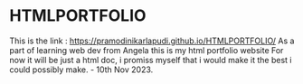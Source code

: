 # HTMLPORTFOLIO
This is the link : https://pramodinikarlapudi.github.io/HTMLPORTFOLIO/
As a part of learning web dev from Angela this is my html portfolio website
For now it will be just a html doc, i promiss myself that i would make it the best i could possibly make. - 10th Nov 2023.

